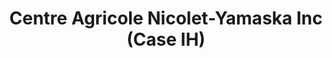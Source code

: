---
title: "Centre Agricole Nicolet-Yamaska Inc (Case IH)"
url: /nicolet/centre-agricole-nicolet-yamaska-inc-case-ih/
shop: agrarian
---
